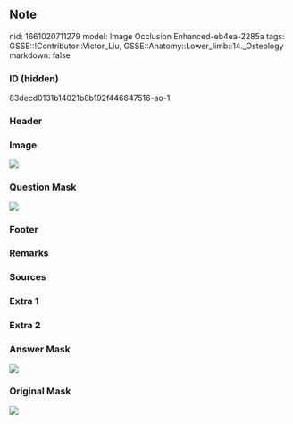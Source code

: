 ## Note
nid: 1661020711279
model: Image Occlusion Enhanced-eb4ea-2285a
tags: GSSE::!Contributor::Victor_Liu, GSSE::Anatomy::Lower_limb::14._Osteology
markdown: false

### ID (hidden)
83decd0131b14021b8b192f446647516-ao-1

### Header


### Image
<img src="tmppmpad434.png">

### Question Mask
<img src="83decd0131b14021b8b192f446647516-ao-1-Q.svg">

### Footer


### Remarks


### Sources


### Extra 1


### Extra 2


### Answer Mask
<img src="83decd0131b14021b8b192f446647516-ao-1-A.svg">

### Original Mask
<img src="83decd0131b14021b8b192f446647516-ao-O.svg">
